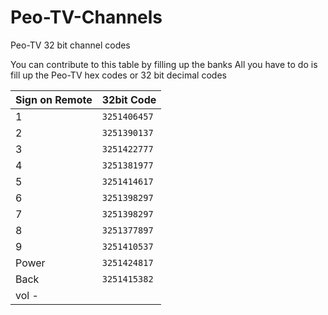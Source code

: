 # Peo-TV-Channels
Peo-TV 32 bit channel codes 

You can contribute to this table by filling up the banks
All you have to do is fill up the Peo-TV hex codes or 32 bit decimal codes

| Sign on Remote | 32bit Code |
| --- | --- |
|  1    | `3251406457` |
|  2    | `3251390137` |
|  3    | `3251422777` |
|  4    | `3251381977` |
|  5    | `3251414617` |
|  6    | `3251398297` |
|  7    | `3251398297` |
|  8    | `3251377897` |
|  9    | `3251410537` |
|  Power    | `3251424817` |
|  Back    | `3251415382` |
|  vol -    |  |
